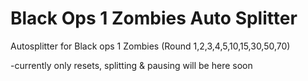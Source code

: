# Black Ops 1 Zombies Auto Splitter
Autosplitter for Black ops 1 Zombies (Round 1,2,3,4,5,10,15,30,50,70)

-currently only resets, splitting & pausing will be here soon